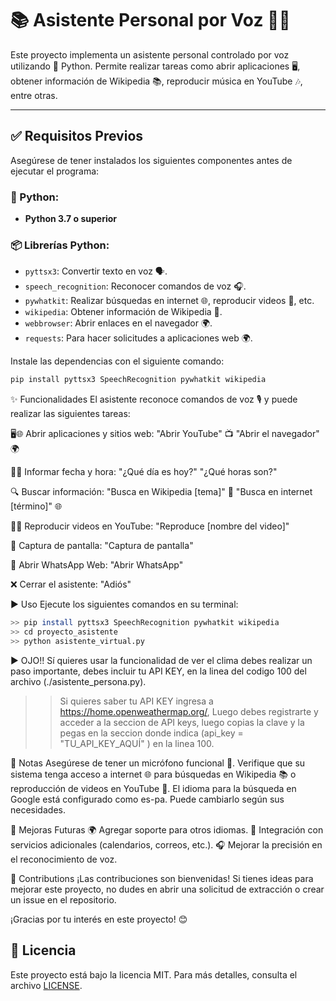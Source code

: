 # 📚 Asistente Personal por Voz 🤖🎤

Este proyecto implementa un asistente personal controlado por voz utilizando 🐍 Python. Permite realizar tareas como abrir aplicaciones 🖥️, obtener información de Wikipedia 📚, reproducir música en YouTube 🎶, entre otras.

---

## ✅ Requisitos Previos

Asegúrese de tener instalados los siguientes componentes antes de ejecutar el programa:

### 🐍 Python:
- **Python 3.7 o superior**

### 📦 Librerías Python:
- `pyttsx3`: Convertir texto en voz 🗣️.
- `speech_recognition`: Reconocer comandos de voz 🎧.
- `pywhatkit`: Realizar búsquedas en internet 🌐, reproducir videos 🎥, etc.
- `wikipedia`: Obtener información de Wikipedia 📖.
- `webbrowser`: Abrir enlaces en el navegador 🌍.
- `requests`: Para hacer solicitudes a aplicaciones web 🌍.

Instale las dependencias con el siguiente comando:
```bash
pip install pyttsx3 SpeechRecognition pywhatkit wikipedia
```

✨ Funcionalidades
El asistente reconoce comandos de voz 🎙️ y puede realizar las siguientes tareas:

🖥️🌐 Abrir aplicaciones y sitios web:
"Abrir YouTube" 📺
"Abrir el navegador" 🌍

📅⏰ Informar fecha y hora:
"¿Qué día es hoy?"
"¿Qué horas son?"

🔍 Buscar información:
"Busca en Wikipedia [tema]" 📖
"Busca en internet [término]" 🌐

🎥🎶 Reproducir videos en YouTube:
"Reproduce [nombre del video]"

📸 Captura de pantalla:
"Captura de pantalla"

💬 Abrir WhatsApp Web:
"Abrir WhatsApp"

❌ Cerrar el asistente:
"Adiós"

▶️ Uso
Ejecute los siguientes comandos en su terminal:
```bash
>> pip install pyttsx3 SpeechRecognition pywhatkit wikipedia
>> cd proyecto_asistente
>> python asistente_virtual.py
```

▶ OJO!! Sí quieres usar la funcionalidad de ver el clima debes realizar un paso importante,
debes incluir tu API KEY, en la linea del codigo 100 del archivo (./asistente_persona.py).

>> Si quieres saber tu API KEY ingresa a https://home.openweathermap.org/,
Luego debes registrarte y acceder a la seccion de API keys, luego copias la clave y la pegas en la seccion
donde indica (api_key = "TU_API_KEY_AQUÍ" ) en la linea 100.

📝 Notas
Asegúrese de tener un micrófono funcional 🎤.
Verifique que su sistema tenga acceso a internet 🌐 para búsquedas en Wikipedia 📚 o reproducción de videos en YouTube 🎥.
El idioma para la búsqueda en Google está configurado como es-pa. Puede cambiarlo según sus necesidades.

🚀 Mejoras Futuras
🌍 Agregar soporte para otros idiomas.
📆 Integración con servicios adicionales (calendarios, correos, etc.).
🎧 Mejorar la precisión en el reconocimiento de voz.

🤝 Contributions
¡Las contribuciones son bienvenidas! Si tienes ideas para mejorar este proyecto, no dudes en abrir una solicitud de extracción o crear un issue en el repositorio.

¡Gracias por tu interés en este proyecto! 😊

## 📜 Licencia
Este proyecto está bajo la licencia MIT. Para más detalles, consulta el archivo [LICENSE](./LICENSE).

